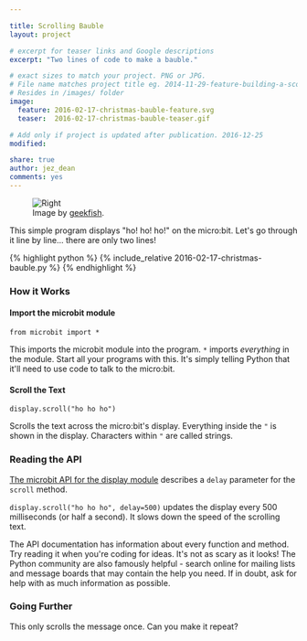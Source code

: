 ```yaml
---

title: Scrolling Bauble
layout: project

# excerpt for teaser links and Google descriptions
excerpt: "Two lines of code to make a bauble."

# exact sizes to match your project. PNG or JPG.
# File name matches project title eg. 2014-11-29-feature-building-a-score-counter.png
# Resides in /images/ folder
image:
  feature: 2016-02-17-christmas-bauble-feature.svg
  teaser:  2016-02-17-christmas-bauble-teaser.gif

# Add only if project is updated after publication. 2016-12-25
modified:

share: true
author: jez_dean
comments: yes
---
```




<figure class="pull-right">
  <img src="{{ site.baseurl }}/images/2016-02-17-christmas-bauble-teaser.gif" alt="Right">
  <figcaption>Image by <a href="https://github.com/geekfish">geekfish</a>.</figcaption>
</figure>


This simple program displays "ho! ho! ho!" on the micro:bit. Let's go through it line by line... there are only two lines!

{% highlight python %}
{% include_relative 2016-02-17-christmas-bauble.py %}
{% endhighlight %}


### How it Works

#### Import the microbit module

`from microbit import *`

This imports the microbit module into the program. `*` imports _everything_ in the module. Start all your programs with this. It's simply telling Python that it'll need to use code to talk to the micro:bit.

#### Scroll the Text
`display.scroll("ho ho ho")`

Scrolls the text across the micro:bit's display. Everything inside the `"` is shown in the display. Characters within `"` are called strings.

### Reading the API

[The microbit API for the display module](http://microbit-micropython.readthedocs.org/en/latest/display.html) describes a `delay` parameter for the `scroll` method.

`display.scroll("ho ho ho", delay=500)` updates the display every 500 milliseconds (or half a second). It slows down the speed of the scrolling text.

The API documentation has information about every function and method. Try reading it when you're coding for ideas. It's not as scary as it looks! The Python community are also famously helpful - search online for mailing lists and message boards that may contain the help you need. If in doubt, ask for help with as much information as possible.

### Going Further

This only scrolls the message once. Can you make it repeat?
